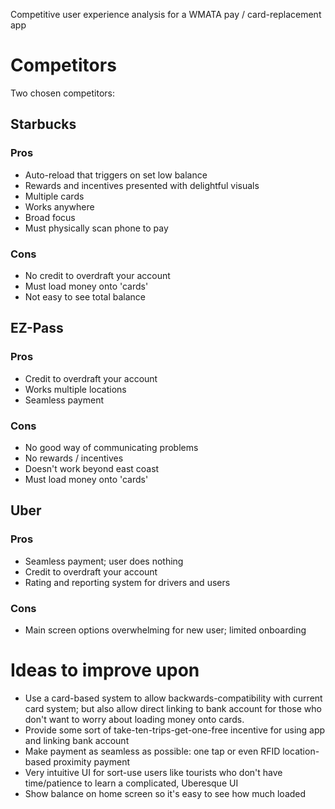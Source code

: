 Competitive user experience analysis for a WMATA pay / card-replacement app

# Competitors

Two chosen competitors:

## Starbucks

### Pros

  * Auto-reload that triggers on set low balance
  * Rewards and incentives presented with delightful visuals
  * Multiple cards
  * Works anywhere
  * Broad focus
  * Must physically scan phone to pay

### Cons

  * No credit to overdraft your account
  * Must load money onto 'cards'
  * Not easy to see total balance

## EZ-Pass

### Pros

  * Credit to overdraft your account
  * Works multiple locations
  * Seamless payment

### Cons

  * No good way of communicating problems
  * No rewards / incentives
  * Doesn't work beyond east coast
  * Must load money onto 'cards'

## Uber

### Pros

  * Seamless payment; user does nothing
  * Credit to overdraft your account
  * Rating and reporting system for drivers and users

### Cons

  * Main screen options overwhelming for new user; limited onboarding

# Ideas to improve upon

* Use a card-based system to allow backwards-compatibility with current card system; but also allow direct linking to bank account for those who don't want to worry about loading money onto cards.
* Provide some sort of take-ten-trips-get-one-free incentive for using app and linking bank account
* Make payment as seamless as possible: one tap or even RFID location-based proximity payment
* Very intuitive UI for sort-use users like tourists who don't have time/patience to learn a complicated, Uberesque UI
* Show balance on home screen so it's easy to see how much loaded

